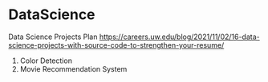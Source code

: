 # DataScience
Data Science Projects Plan
https://careers.uw.edu/blog/2021/11/02/16-data-science-projects-with-source-code-to-strengthen-your-resume/

1. Color Detection 
5. Movie Recommendation System
